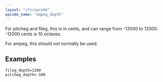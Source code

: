 ```yaml
---
layout: "sfz/opcode"
opcode_name: "ampeg_depth"
---
```

For pitcheg and fileg, this is in cents, and can range from -12000 to 12000.
-12000 cents is 10 octaves.

For ampeg, this should not normally be used.

## Examples

```
fileg_depth=1200
pitcheg_depth=-100
```
